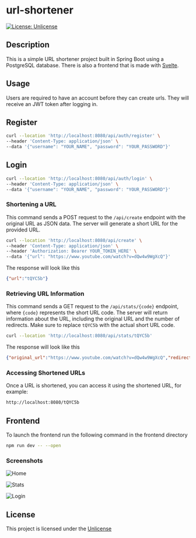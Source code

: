# url-shortener
[![License: Unlicense](https://img.shields.io/badge/license-Unlicense-blue.svg)](http://unlicense.org/)

## Description

This is a simple URL shortener project built in Spring Boot using a PostgreSQL database. 
There is also a frontend that is made with [Svelte](https://github.com/sveltejs/svelte).

## Usage

Users are required to have an account before they can create urls. They will receive an JWT token after logging in.

## Register
```bash
curl --location 'http://localhost:8080/api/auth/register' \
--header 'Content-Type: application/json' \
--data '{"username": "YOUR_NAME", "password": "YOUR_PASSWORD"}'
```

## Login
```bash
curl --location 'http://localhost:8080/api/auth/login' \
--header 'Content-Type: application/json' \
--data '{"username": "YOUR_NAME", "password": "YOUR_PASSWORD"}'
```

### Shortening a URL

This command sends a POST request to the `/api/create` endpoint with the original URL as JSON data. The server will generate a short URL for the provided URL.

```bash
curl --location 'http://localhost:8080/api/create' \
--header 'Content-Type: application/json' \
--header 'Authorization: Bearer YOUR_TOKEN_HERE' \
--data '{"url": "https://www.youtube.com/watch?v=dQw4w9WgXcQ"}'
```

The response will look like this
```json
{"url":"tQYC5b"}
```

### Retrieving URL Information

This command sends a GET request to the `/api/stats/{code}` endpoint, where `{code}` represents the short URL code. The server will return information about the URL, including the original URL and the number of redirects.
Make sure to replace `tQYC5b` with the actual short URL code.
```bash
curl --location 'http://localhost:8080/api/stats/tQYC5b'
```

The response will look like this
```json
{"original_url":"https://www.youtube.com/watch?v=dQw4w9WgXcQ","redirects":0,"shortened_url":"tQYC5b"}
```

### Accessing Shortened URLs

Once a URL is shortened, you can access it using the shortened URL, for example:

```bash
http://localhost:8080/tQYC5b
```

## Frontend

To launch the frontend run the following command in the frontend directory
```bash
npm run dev -- --open
```

### Screenshots

![Home](https://github.com/janbnz/url-shortener/assets/23404813/7f7cccb7-6c3c-42b8-b34b-425fd7c3c3e1)

![Stats](https://github.com/janbnz/url-shortener/assets/23404813/027a5cef-9faa-400d-be12-d8cadbf150c4)

![Login](https://github.com/janbnz/url-shortener/assets/23404813/f0207b99-c65f-4b20-b6d1-695ea90f42cd)

## License

This project is licensed under the [Unlicense](http://unlicense.org/)
